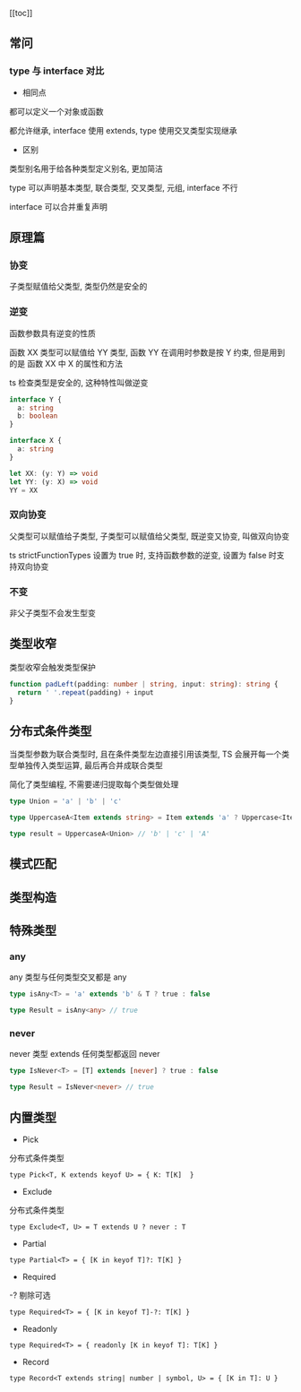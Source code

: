 [[toc]]

## 常问

### type 与 interface 对比

- 相同点

都可以定义一个对象或函数

都允许继承, interface 使用 extends, type 使用交叉类型实现继承

- 区别

类型别名用于给各种类型定义别名, 更加简洁

type 可以声明基本类型, 联合类型, 交叉类型, 元组, interface 不行

interface 可以合并重复声明

## 原理篇

### 协变

子类型赋值给父类型, 类型仍然是安全的

### 逆变

函数参数具有逆变的性质

函数 XX 类型可以赋值给 YY 类型, 函数 YY 在调用时参数是按 Y 约束, 但是用到的是 函数 XX 中 X 的属性和方法

ts 检查类型是安全的, 这种特性叫做逆变

```Typescript
interface Y {
  a: string
  b: boolean
}

interface X {
  a: string
}

let XX: (y: Y) => void
let YY: (y: X) => void
YY = XX
```

### 双向协变

父类型可以赋值给子类型, 子类型可以赋值给父类型, 既逆变又协变, 叫做双向协变

ts strictFunctionTypes 设置为 true 时, 支持函数参数的逆变, 设置为 false 时支持双向协变

### 不变

非父子类型不会发生型变

## 类型收窄

类型收窄会触发类型保护

```Typescript
function padLeft(padding: number | string, input: string): string {
  return ' '.repeat(padding) + input
}
```

## 分布式条件类型

当类型参数为联合类型时, 且在条件类型左边直接引用该类型, TS 会展开每一个类型单独传入类型运算, 最后再合并成联合类型

简化了类型编程, 不需要递归提取每个类型做处理

```Typescript
type Union = 'a' | 'b' | 'c'

type UppercaseA<Item extends string> = Item extends 'a' ? Uppercase<Item> : Item

type result = UppercaseA<Union> // 'b' | 'c' | 'A'
```

## 模式匹配

## 类型构造

## 特殊类型

### any

any 类型与任何类型交叉都是 any

```Typescript
type isAny<T> = 'a' extends 'b' & T ? true : false

type Result = isAny<any> // true
```

### never

never 类型 extends 任何类型都返回 never

```Typescript
type IsNever<T> = [T] extends [never] ? true : false

type Result = IsNever<never> // true
```

## 内置类型

- Pick

分布式条件类型

```Ts
type Pick<T, K extends keyof U> = { K: T[K]  }
```

- Exclude

分布式条件类型

```Ts
type Exclude<T, U> = T extends U ? never : T
```

- Partial

```Ts
type Partial<T> = { [K in keyof T]?: T[K] }
```

- Required

-? 剔除可选

```Ts
type Required<T> = { [K in keyof T]-?: T[K] }
```

- Readonly

```Ts
type Required<T> = { readonly [K in keyof T]: T[K] }
```

- Record

```Ts
type Record<T extends string| number | symbol, U> = { [K in T]: U }
```
